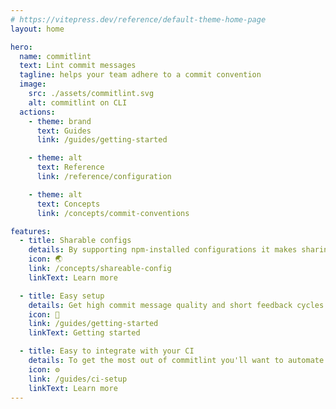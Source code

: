 ```yaml
---
# https://vitepress.dev/reference/default-theme-home-page
layout: home

hero:
  name: commitlint
  text: Lint commit messages
  tagline: helps your team adhere to a commit convention
  image:
    src: ./assets/commitlint.svg
    alt: commitlint on CLI
  actions:
    - theme: brand
      text: Guides
      link: /guides/getting-started

    - theme: alt
      text: Reference
      link: /reference/configuration

    - theme: alt
      text: Concepts
      link: /concepts/commit-conventions

features:
  - title: Sharable configs
    details: By supporting npm-installed configurations it makes sharing of commit conventions easy.
    icon: 🌏
    link: /concepts/shareable-config
    linkText: Learn more

  - title: Easy setup
    details: Get high commit message quality and short feedback cycles by linting commit messages right when they are authored.
    icon: 🚀
    link: /guides/getting-started
    linkText: Getting started

  - title: Easy to integrate with your CI
    details: To get the most out of commitlint you'll want to automate it in your project lifecycle.
    icon: ⚙️
    link: /guides/ci-setup
    linkText: Learn more
---
```

